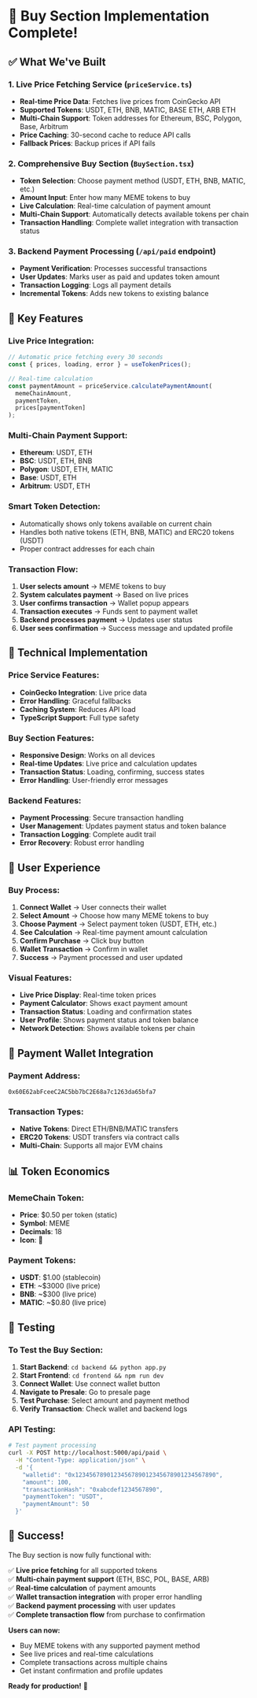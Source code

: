 # 🚀 **Buy Section Implementation Complete!**

## ✅ **What We've Built**

### **1. Live Price Fetching Service** (`priceService.ts`)
- **Real-time Price Data**: Fetches live prices from CoinGecko API
- **Supported Tokens**: USDT, ETH, BNB, MATIC, BASE ETH, ARB ETH
- **Multi-Chain Support**: Token addresses for Ethereum, BSC, Polygon, Base, Arbitrum
- **Price Caching**: 30-second cache to reduce API calls
- **Fallback Prices**: Backup prices if API fails

### **2. Comprehensive Buy Section** (`BuySection.tsx`)
- **Token Selection**: Choose payment method (USDT, ETH, BNB, MATIC, etc.)
- **Amount Input**: Enter how many MEME tokens to buy
- **Live Calculation**: Real-time calculation of payment amount
- **Multi-Chain Support**: Automatically detects available tokens per chain
- **Transaction Handling**: Complete wallet integration with transaction status

### **3. Backend Payment Processing** (`/api/paid` endpoint)
- **Payment Verification**: Processes successful transactions
- **User Updates**: Marks user as paid and updates token amount
- **Transaction Logging**: Logs all payment details
- **Incremental Tokens**: Adds new tokens to existing balance

## 🎯 **Key Features**

### **Live Price Integration:**
```typescript
// Automatic price fetching every 30 seconds
const { prices, loading, error } = useTokenPrices();

// Real-time calculation
const paymentAmount = priceService.calculatePaymentAmount(
  memeChainAmount,
  paymentToken,
  prices[paymentToken]
);
```

### **Multi-Chain Payment Support:**
- **Ethereum**: USDT, ETH
- **BSC**: USDT, ETH, BNB
- **Polygon**: USDT, ETH, MATIC
- **Base**: USDT, ETH
- **Arbitrum**: USDT, ETH

### **Smart Token Detection:**
- Automatically shows only tokens available on current chain
- Handles both native tokens (ETH, BNB, MATIC) and ERC20 tokens (USDT)
- Proper contract addresses for each chain

### **Transaction Flow:**
1. **User selects amount** → MEME tokens to buy
2. **System calculates payment** → Based on live prices
3. **User confirms transaction** → Wallet popup appears
4. **Transaction executes** → Funds sent to payment wallet
5. **Backend processes payment** → Updates user status
6. **User sees confirmation** → Success message and updated profile

## 🔧 **Technical Implementation**

### **Price Service Features:**
- **CoinGecko Integration**: Live price data
- **Error Handling**: Graceful fallbacks
- **Caching System**: Reduces API load
- **TypeScript Support**: Full type safety

### **Buy Section Features:**
- **Responsive Design**: Works on all devices
- **Real-time Updates**: Live price and calculation updates
- **Transaction Status**: Loading, confirming, success states
- **Error Handling**: User-friendly error messages

### **Backend Features:**
- **Payment Processing**: Secure transaction handling
- **User Management**: Updates payment status and token balance
- **Transaction Logging**: Complete audit trail
- **Error Recovery**: Robust error handling

## 🎨 **User Experience**

### **Buy Process:**
1. **Connect Wallet** → User connects their wallet
2. **Select Amount** → Choose how many MEME tokens to buy
3. **Choose Payment** → Select payment token (USDT, ETH, etc.)
4. **See Calculation** → Real-time payment amount calculation
5. **Confirm Purchase** → Click buy button
6. **Wallet Transaction** → Confirm in wallet
7. **Success** → Payment processed and user updated

### **Visual Features:**
- **Live Price Display**: Real-time token prices
- **Payment Calculator**: Shows exact payment amount
- **Transaction Status**: Loading and confirmation states
- **User Profile**: Shows payment status and token balance
- **Network Detection**: Shows available tokens per chain

## 🚀 **Payment Wallet Integration**

### **Payment Address:**
```
0x60E62abFceeC2AC5bb7bC2E68a7c1263da65bfa7
```

### **Transaction Types:**
- **Native Tokens**: Direct ETH/BNB/MATIC transfers
- **ERC20 Tokens**: USDT transfers via contract calls
- **Multi-Chain**: Supports all major EVM chains

## 📊 **Token Economics**

### **MemeChain Token:**
- **Price**: $0.50 per token (static)
- **Symbol**: MEME
- **Decimals**: 18
- **Icon**: 🚀

### **Payment Tokens:**
- **USDT**: $1.00 (stablecoin)
- **ETH**: ~$3000 (live price)
- **BNB**: ~$300 (live price)
- **MATIC**: ~$0.80 (live price)

## 🧪 **Testing**

### **To Test the Buy Section:**
1. **Start Backend**: `cd backend && python app.py`
2. **Start Frontend**: `cd frontend && npm run dev`
3. **Connect Wallet**: Use connect wallet button
4. **Navigate to Presale**: Go to presale page
5. **Test Purchase**: Select amount and payment method
6. **Verify Transaction**: Check wallet and backend logs

### **API Testing:**
```bash
# Test payment processing
curl -X POST http://localhost:5000/api/paid \
  -H "Content-Type: application/json" \
  -d '{
    "walletid": "0x1234567890123456789012345678901234567890",
    "amount": 100,
    "transactionHash": "0xabcdef1234567890",
    "paymentToken": "USDT",
    "paymentAmount": 50
  }'
```

## 🎉 **Success!**

The Buy section is now fully functional with:

✅ **Live price fetching** for all supported tokens  
✅ **Multi-chain payment support** (ETH, BSC, POL, BASE, ARB)  
✅ **Real-time calculation** of payment amounts  
✅ **Wallet transaction integration** with proper error handling  
✅ **Backend payment processing** with user updates  
✅ **Complete transaction flow** from purchase to confirmation  

**Users can now:**
- Buy MEME tokens with any supported payment method
- See live prices and real-time calculations
- Complete transactions across multiple chains
- Get instant confirmation and profile updates

**Ready for production!** 🚀

